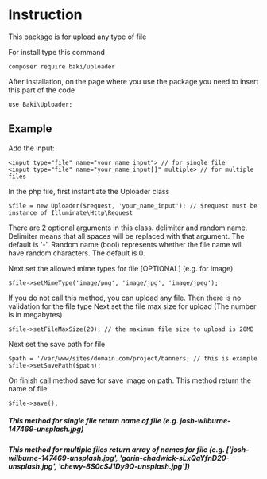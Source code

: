 # Instruction
This package is for upload any type of file

For install type this command
```
composer require baki/uploader
```
After installation, on the page where you use the package you need to insert this part of the code
```
use Baki\Uploader;
```
## Example
Add the input:
```
<input type="file" name="your_name_input"> // for single file
<input type="file" name="your_name_input[]" multiple> // for multiple files
```
In the php file, first instantiate the Uploader class
```
$file = new Uploader($request, 'your_name_input'); // $request must be instance of Illuminate\Http\Request
```
There are 2 optional arguments in this class. delimiter and random name.
Delimiter means that all spaces will be replaced with that argument. The default is '-'.
Random name (bool) represents whether the file name will have random characters. The default is 0.

Next set the allowed mime types for file [OPTIONAL] (e.g. for image)
```
$file->setMimeType('image/png', 'image/jpg', 'image/jpeg');
```
If you do not call this method, you can upload any file. Then there is no validation for the file type
Next set the file max size for upload (The number is in megabytes)
```
$file->setFileMaxSize(20); // the maximum file size to upload is 20MB
```
Next set the save path for file
```
$path = '/var/www/sites/domain.com/project/banners; // this is example
$file->setSavePath($path);
```
On finish call method save for save image on path. This method return the name of file
```
$file->save();
```
##### This method for single file return name of file (e.g. josh-wilburne-147469-unsplash.jpg)
##### This method for multiple files return array of names for file (e.g. ['josh-wilburne-147469-unsplash.jpg', 'garin-chadwick-sLxQaYfnD20-unsplash.jpg', 'chewy-8S0cSJ1Dy9Q-unsplash.jpg'])